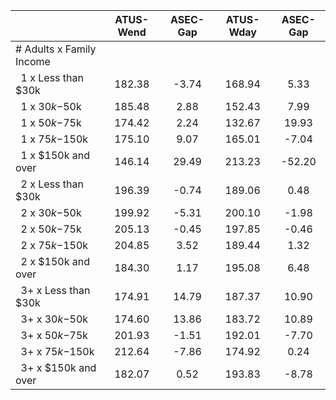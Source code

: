 
|                      |    ATUS-Wend |     ASEC-Gap |    ATUS-Wday |     ASEC-Gap |
| -------------------- | :----------: | :----------: | :----------: | :----------: |
| # Adults x Family Income |              |              |              |              |
| &nbsp;&nbsp;1 x Less than $30k |       182.38 |        -3.74 |       168.94 |         5.33 |
| &nbsp;&nbsp;1 x $30k-$50k |       185.48 |         2.88 |       152.43 |         7.99 |
| &nbsp;&nbsp;1 x $50k-$75k |       174.42 |         2.24 |       132.67 |        19.93 |
| &nbsp;&nbsp;1 x $75k-$150k |       175.10 |         9.07 |       165.01 |        -7.04 |
| &nbsp;&nbsp;1 x $150k and over |       146.14 |        29.49 |       213.23 |       -52.20 |
| &nbsp;&nbsp;2 x Less than $30k |       196.39 |        -0.74 |       189.06 |         0.48 |
| &nbsp;&nbsp;2 x $30k-$50k |       199.92 |        -5.31 |       200.10 |        -1.98 |
| &nbsp;&nbsp;2 x $50k-$75k |       205.13 |        -0.45 |       197.85 |        -0.46 |
| &nbsp;&nbsp;2 x $75k-$150k |       204.85 |         3.52 |       189.44 |         1.32 |
| &nbsp;&nbsp;2 x $150k and over |       184.30 |         1.17 |       195.08 |         6.48 |
| &nbsp;&nbsp;3+ x Less than $30k |       174.91 |        14.79 |       187.37 |        10.90 |
| &nbsp;&nbsp;3+ x $30k-$50k |       174.60 |        13.86 |       183.72 |        10.89 |
| &nbsp;&nbsp;3+ x $50k-$75k |       201.93 |        -1.51 |       192.01 |        -7.70 |
| &nbsp;&nbsp;3+ x $75k-$150k |       212.64 |        -7.86 |       174.92 |         0.24 |
| &nbsp;&nbsp;3+ x $150k and over |       182.07 |         0.52 |       193.83 |        -8.78 |

